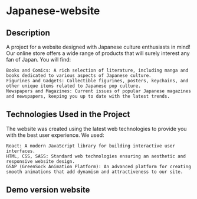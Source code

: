 # Japanese-website

## Description

A project for a website designed with Japanese culture enthusiasts in mind! Our online store offers a wide range of products that will surely interest any fan of Japan. You will find:

    Books and Comics: A rich selection of literature, including manga and books dedicated to various aspects of Japanese culture.
    Figurines and Gadgets: Collectible figurines, posters, keychains, and other unique items related to Japanese pop culture.
    Newspapers and Magazines: Current issues of popular Japanese magazines and newspapers, keeping you up to date with the latest trends.


## Technologies Used in the Project

The website was created using the latest web technologies to provide you with the best user experience. We used:

    React: A modern JavaScript library for building interactive user interfaces.
    HTML, CSS, SASS: Standard web technologies ensuring an aesthetic and responsive website design.
    GSAP (GreenSock Animation Platform): An advanced platform for creating smooth animations that add dynamism and attractiveness to our site.

## Demo version website

